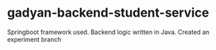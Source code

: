 # gadyan-backend-student-service
Springboot framework used. Backend logic written in Java.
Created an experiment branch
